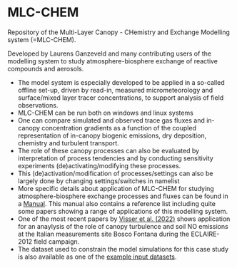 # MLC-CHEM
Repository of the Multi-Layer Canopy - CHemistry and Exchange Modelling system (=MLC-CHEM). 

Developed by Laurens Ganzeveld and many contributing users of the modelling system to study atmosphere-biosphere exchange of reactive compounds and aerosols. 
* The model system is especially developed to be applied in a so-called offline set-up, driven by read-in, measured micrometeorology and surface/mixed layer tracer concentrations, to support analysis of field observations. 
* MLC-CHEM can be run both on windows and linux systems
* One can compare simulated and observed trace gas fluxes and in-canopy concentration gradients as a function of the coupled representation of in-canopy biogenic emissions, dry deposition, chemistry and turbulent transport. 
* The role of these canopy processes can also be evaluated by interpretation of process tendencies and by conducting sensitivity experiments (de)activating/modifying these processes. 
* This (de)activation/modification of processes/settings can also be largely done by changing settings/switches in namelist
* More specific details about application of MLC-CHEM for studying atmosphere-biosphere exchange processes and fluxes can be found in a [Manual](https://github.com/ganzeveld/MLC-CHEM/blob/f09148c428623f02c8abdc83506b2f7dbd29a2b6/documentation/Manual_MLC_CHEMv5.pdf). This  manual also contains a reference list including quite some papers showing a range of applications of this modelling system. 
* One of the most recent papers by [Visser et al. (2022)](https://github.com/ganzeveld/MLC-CHEM/blob/c0d13c1c11b3495a582ec493c03720d2b8a271ec/documentation/Visser%20et%20al.%20O3%20deposition%20impact%20assessment%20and%20O3%20flux%20partioning%20acp-21-18393-2021.pdf) shows application for an anaylysis of the role of canopy turbulence and soil NO emissions at the Italian measurements site Bosco Fontana during the ECLAIRE-2012 field campaign. 
* The dataset used to constrain the model simulations for this case study is also available as one of the [example input datasets](https://github.com/ganzeveld/MLC-CHEM/blob/d84e8fd8967e9c55eee8e3fa69d025b607c737a5/input/BFt_20120624_20120711.inp).  
